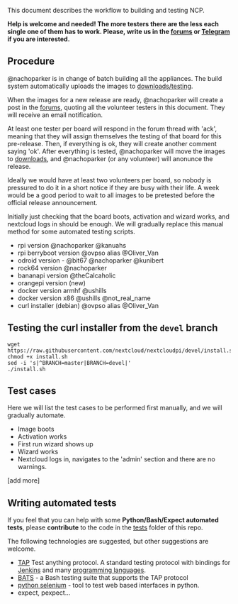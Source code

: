 This document describes the workflow to building and testing NCP.

**Help is welcome and  needed! The more testers there are the less each single one of them has to work. Please, write us in the [forums](https://help.nextcloud.com/c/support/appliances-docker-snappy-vm) or [Telegram](https://t.me/NextCloudPi) if you are interested.**

## Procedure

@nachoparker is in change of batch building all the appliances. The build system automatically uploads the images to [downloads/testing](https://ownyourbits.com/downloads/testing).

When the images for a new release are ready, @nachoparker will create a post in the [forums](https://help.nextcloud.com/c/support/appliances-docker-snappy-vm), quoting all the volunteer testers in this document. They will receive an email notification.

At least one tester per board will respond in the forum thread with 'ack', meaning that they will assign themselves the testing of that board for this pre-release. Then, if everything is ok, they will create another comment saying 'ok'. After everything is tested, @nachoparker will move the images to [downloads](https://ownyourbits.com/downlads), and @nachoparker (or any volunteer) will anonunce the release.

Ideally we would have at least two volunteers per board, so nobody is pressured to do it in a short notice if they are busy with their life. A week would be a good period to wait to all images to be pretested before the official release announcement.

Initially just checking that the board boots, activation and wizard works, and nextcloud logs in should be enough. We will gradually replace this manual method for some automated testing scripts.

- rpi version @nachoparker @kanuahs 
- rpi berryboot version @ovpso alias @Oliver_Van
- odroid version - @bit67 @nachoparker @kunibert
- rock64 version @nachoparker  
- bananapi version @theCalcaholic 
- orangepi version (new)
- docker version armhf @ushills 
- docker version x86 @ushills @not_real_name
- curl installer (debian) @ovpso alias @Oliver_Van

## Testing the curl installer from the `devel` branch

```
wget https://raw.githubusercontent.com/nextcloud/nextcloudpi/devel/install.sh
chmod +x install.sh
sed -i 's|^BRANCH=master|BRANCH=devel|'
./install.sh
```

## Test cases

Here we will list the test cases to be performed first manually, and we will gradually automate.

- Image boots
- Activation works
- First run wizard shows up
- Wizard works
- Nextcloud logs in, navigates to the 'admin' section and there are no warnings.

[add more]

## Writing automated tests

If you feel that you can help with some **Python/Bash/Expect automated tests**, please **contribute** to the code in the [tests](https://github.com/nextcloud/nextcloudpi/tree/master/tests) folder of this repo.

The following technologies are suggested, but other suggestions are welcome.

- [TAP](https://testanything.org) Test anything protocol. A standard testing protocol with bindings for [Jenkins](https://wiki.jenkins.io/display/JENKINS/TAP+Plugin) and many [programming languages](https://testanything.org/producers.html).
- [BATS](https://github.com/sstephenson/bats) - a Bash testing suite that supports the TAP protocol
- [python selenium](https://selenium-python.readthedocs.io/) - tool to test web based interfaces in python.
- expect, pexpect...